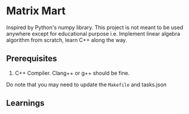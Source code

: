 # Matrix Mart

Inspired by Python's numpy library. This project is not meant to be used anywhere except for educational purpose i.e. Implement linear algebra algorithm from scratch, learn C++ along the way.

## Prerequisites

1. C++ Compiler. Clang++ or g++ should be fine.

Do note that you may need to update the `Makefile` and tasks.json

## Learnings

